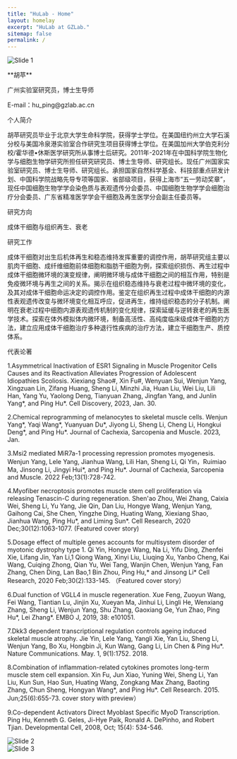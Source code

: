 ```yaml
---
title: "HuLab - Home"
layout: homelay
excerpt: "HuLab at GZLab."
sitemap: false
permalink: /
---
```


<div >
 <img src="{{ site.url }}{{ site.baseurl }}/images/homepage/PingHu.jpg" alt="Slide 1" />
</div>

<p>**胡苹**</p>
<p>广州实验室研究员，博士生导师</p>
<p>E-mail：hu_ping@gzlab.ac.cn</p>

<p>个人简介</p>
<p>
 胡苹研究员毕业于北京大学生命科学院，获得学士学位。在美国纽约州立大学石溪分校与美国冷泉港实验室合作研究生项目获得博士学位。在美国加州大学伯克利分校/霍华德•休斯医学研究所从事博士后研究。2011年-2021年在中国科学院生物化学与细胞生物学研究所担任研究研究员、博士生导师、研究组长。现任广州国家实验室研究员、博士生导师、研究组长。承担国家自然科学基金、科技部重点研发计划、中国科学院战略先导专项等国家、省部级项目，获得上海市“五一劳动奖章”，现任中国细胞生物学学会染色质与表观遗传分会委员、中国细胞生物学学会细胞治疗分会委员、广东省精准医学学会干细胞及再生医学分会副主任委员等。
</p>

<p>研究方向</p>
<p>
成体干细胞与组织再生、衰老
</p>

<p>研究工作</p>
<p>
成体干细胞对出生后机体再生和稳态维持发挥重要的调控作用，胡苹研究组主要以肌肉干细胞、成纤维细胞前体细胞和脂肪干细胞为例，探索组织损伤、再生过程中成体干细胞微环境的演变规律，阐明微环境与成体干细胞之间的相互作用，特别是免疫微环境与再生之间的关系。揭示在组织稳态维持与衰老过程中微环境的变化，及其对成体干细胞命运决定的调控作用。鉴定在组织再生过程中成体干细胞的内源性表观遗传改变与微环境变化相互呼应，促进再生，维持组织稳态的分子机制。阐明在衰老过程中细胞内源表观遗传机制的变化规律，探索延缓与逆转衰老的再生医学技术。探索在体外模拟体内微环境，制备高活性、高纯度临床级成体干细胞的方法，建立应用成体干细胞治疗多种退行性疾病的治疗方法，建立干细胞生产、质控体系。
</p>

<p>代表论著</p>
<p>
1.Asymmetrical Inactivation of ESR1 Signaling in Muscle Progenitor Cells Causes and its Reactivation Alleviates Progression of Adolescent Idiopathies Scoliosis. Xiexiang Shao#, Xin Fu#, Wenyuan Sui, Wenjun Yang, Xingzuan Lin, Zifang Huang, Sheng Li, Minzhi Jia, Huan Liu, Wei Liu, Lili Han, Yang Yu, Yaolong Deng, Tianyuan Zhang, Jingfan Yang, and Junlin Yang*, and Ping Hu*. Cell Discovery, 2023, Jan. 30. 
</p>

<p>
2.Chemical reprogramming of melanocytes to skeletal muscle cells. Wenjun Yang*, Yaqi Wang*, Yuanyuan Du*, Jiyong Li, Sheng Li, Cheng Li, Hongkui Deng*, and Ping Hu*. Journal of Cachexia, Sarcopenia and Muscle. 2023, Jan.
</p>

<p>
3.Msi2 mediated MiR7a-1 processing repression promotes myogenesis. Wenjun Yang, Lele Yang, Jianhua Wang, Lili Han, Sheng Li, Qi Yin，Ruimiao Ma, Jinsong Li, Jingyi Hui*, and Ping Hu*. Journal of Cachexia, Sarcopenia and Muscle. 2022 Feb;13(1):728-742.
</p>

<p>
4.Myofiber necroptosis promotes muscle stem cell proliferation via releasing Tenascin-C during regeneration. Shen'ao Zhou, Wei Zhang, Caixia Wei, Sheng Li, Yu Yang, Jie Qin, Dan Liu, Hongye Wang, Wenjun Yang, Gaihong Cai, She Chen, Yingzhe Ding, Huating Wang, Xiexiang Shao, Jianhua Wang, Ping Hu*, and Liming Sun*. Cell Research, 2020 Dec;30(12):1063-1077. (Featured cover story) 
</p>

<p>
5.Dosage effect of multiple genes accounts for multisystem disorder of myotonic dystrophy type 1. Qi Yin, Hongye Wang, Na Li, Yifu Ding, Zhenfei Xie, Lifang Jin, Yan Li,1 Qiong Wang, Xinyi Liu, Liuqing Xu, Yanbo Cheng, Kai Wang, Cuiqing Zhong, Qian Yu, Wei Tang, Wanjin Chen, Wenjun Yang, Fan Zhang, Chen Ding, Lan Bao,1 Bin Zhou, Ping Hu,* and Jinsong Li* Cell Research, 2020 Feb;30(2):133-145. （Featured cover story）
</p>

<p>
6.Dual function of VGLL4 in muscle regeneration. Xue Feng, Zuoyun Wang, Fei Wang, Tiantian Lu, Jinjin Xu, Xueyan Ma, Jinhui Li, Lingli He, Wenxiang Zhang, Sheng Li, Wenjun Yang, Shu Zhang, Gaoxiang Ge, Yun Zhao, Ping Hu*, Lei Zhang*. EMBO J, 2019, 38: e101051.
</p>
<p>
7.Dkk3 dependent transcriptional regulation controls ageing induced skeletal muscle atrophy. Jie Yin, Lele Yang, Yangli Xie, Yan Liu, Sheng Li, Wenjun Yang, Bo Xu, Hongbin Ji, Kun Wang, Gang Li, Lin Chen & Ping Hu*. Nature Communications. May. 1, 9(1):1752. 2018.
 </p>
 
<p>
8.Combination of inflammation-related cytokines promotes long-term muscle stem cell expansion. Xin Fu, Jun Xiao, Yuning Wei, Sheng Li, Yan Liu, Kun Sun, Hao Sun, Huating Wang, Zongkang Max Zhang, Baoting Zhang, Chun Sheng, Hongyan Wang*, and Ping Hu*. Cell Research. 2015. Jun;25(6):655-73. cover story with preview）
 </p>
 
<p>
9.Co-dependent Activators Direct Myoblast Specific MyoD Transcription. Ping Hu, Kenneth G. Geles, Ji-Hye Paik, Ronald A. DePinho, and Robert Tjian.  Developmental Cell, 2008, Oct; 15(4): 534-546. 
</p>

<div>
 <img src="{{ site.url }}{{ site.baseurl }}/images/homepage/h1.jpg" alt="Slide 2" />
</div>

<div >
 <img src="{{ site.url }}{{ site.baseurl }}/images/homepage/h2.jpg" alt="Slide 3" />
</div>





